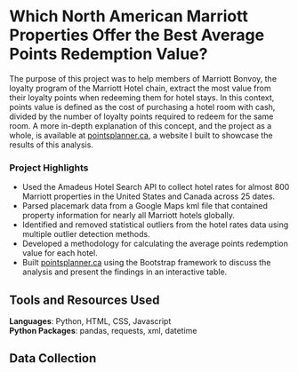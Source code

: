 # Which North American Marriott Properties Offer the Best Average Points Redemption Value?

The purpose of this project was to help members of Marriott Bonvoy, the loyalty program of the Marriott Hotel chain, extract the most value from their loyalty points when redeeming them for hotel stays. In this context, points value is defined as the cost of purchasing a hotel room with cash, divided by the number of loyalty points required to redeem for the same room. A more in-depth explanation of this concept, and the project as a whole, is available at [pointsplanner.ca](https://pointsplanner.ca), a website I built to showcase the results of this analysis.

### Project Highlights
  * Used the Amadeus Hotel Search API to collect hotel rates for almost 800 Marriott properties in the United States and Canada across 25 dates.
  * Parsed placemark data from a Google Maps kml file that contained property information for nearly all Marriott hotels globally.
  * Identified and removed statistical outliers from the hotel rates data using multiple outlier detection methods.
  * Developed a methodology for calculating the average points redemption value for each hotel.
  * Built [pointsplanner.ca](https://pointsplanner.ca) using the Bootstrap framework to discuss the analysis and present the findings in an interactive table.

## Tools and Resources Used
**Languages**: Python, HTML, CSS, Javascript  
**Python Packages**: pandas, requests, xml, datetime  

## Data Collection  

 
